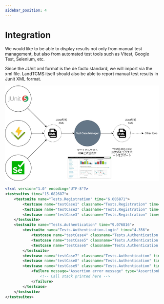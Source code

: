 ```yaml
---
sidebar_position: 4
---
```


# Integration

We would like to be able to display results not only from manual test management, but also from automated test tools such as Vitest, Google Test, Selenium, etc.

Since the JUnit xml format is the de facto standard, we will import via the xml file. LandTCMS itself should also be able to report manual test results in Junit XML format.

![integration](./img/integration.png)

```xml title="Junit xml"
<?xml version="1.0" encoding="UTF-8"?>
<testsuites time="15.682687">
    <testsuite name="Tests.Registration" time="6.605871">
        <testcase name="testCase1" classname="Tests.Registration" time="2.113871" />
        <testcase name="testCase2" classname="Tests.Registration" time="1.051" />
        <testcase name="testCase3" classname="Tests.Registration" time="3.441" />
    </testsuite>
    <testsuite name="Tests.Authentication" time="9.076816">
        <testsuite name="Tests.Authentication.Login" time="4.356">
            <testcase name="testCase4" classname="Tests.Authentication.Login" time="2.244" />
            <testcase name="testCase5" classname="Tests.Authentication.Login" time="0.781" />
            <testcase name="testCase6" classname="Tests.Authentication.Login" time="1.331" />
        </testsuite>
        <testcase name="testCase7" classname="Tests.Authentication" time="2.508" />
        <testcase name="testCase8" classname="Tests.Authentication" time="1.230816" />
        <testcase name="testCase9" classname="Tests.Authentication" time="0.982">
            <failure message="Assertion error message" type="AssertionError">
                <!-- Call stack printed here -->
            </failure>
        </testcase>
    </testsuite>
</testsuites>
```

